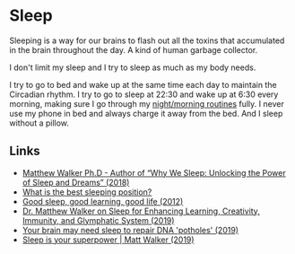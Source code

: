 # Sleep

Sleeping is a way for our brains to flash out all the toxins that accumulated in the brain throughout the day. A kind of human garbage collector.

I don't limit my sleep and I try to sleep as much as my body needs.

I try to go to bed and wake up at the same time each day to maintain the Circadian rhythm. I try to go to sleep at 22:30 and wake up at 6:30 every morning, making sure I go through my [night/morning routines](../focusing/habits.md) fully. I never use my phone in bed and always charge it away from the bed. And I sleep without a pillow.

## Links

- [Matthew Walker Ph.D - Author of “Why We Sleep: Unlocking the Power of Sleep and Dreams” (2018)](https://overcast.fm/+GJeg4VYxg)
- [What is the best sleeping position?](https://www.youtube.com/watch?v=or03pT-D8cQ)
- [Good sleep, good learning, good life (2012)](https://www.supermemo.com/en/articles/sleep)
- [Dr. Matthew Walker on Sleep for Enhancing Learning, Creativity, Immunity, and Glymphatic System (2019)](https://overcast.fm/+D4IDfKg0U)
- [Your brain may need sleep to repair DNA 'potholes' (2019)](https://www.cbc.ca/radio/quirks/mar-9-2019-science-of-awe-blue-whales-and-sonar-chromosomes-and-sleep-and-more-1.5047142/your-brain-may-need-sleep-to-repair-dna-potholes-1.5047151)
- [Sleep is your superpower | Matt Walker (2019)](https://www.youtube.com/watch?v=5MuIMqhT8DM)
